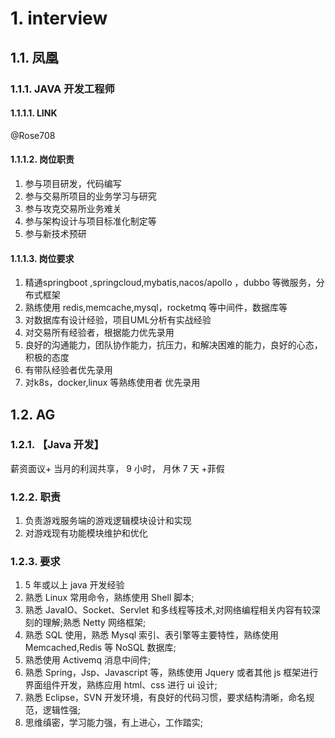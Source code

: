# 1. interview

## 1.1. 凤凰

### 1.1.1. JAVA 开发工程师

#### 1.1.1.1. LINK

@Rose708

#### 1.1.1.2. 岗位职责

1. 参与项目研发，代码编写
1. 参与交易所项目的业务学习与研究
1. 参与攻克交易所业务难关
1. 参与架构设计与项目标准化制定等
1. 参与新技术预研

#### 1.1.1.3. 岗位要求

1. 精通springboot ,springcloud,mybatis,nacos/apollo ，dubbo 等微服务，分布式框架
1. 熟练使用 redis,memcache,mysql，rocketmq 等中间件，数据库等
1. 对数据库有设计经验，项目UML分析有实战经验
1. 对交易所有经验者，根据能力优先录用
1. 良好的沟通能力，团队协作能力，抗压力，和解决困难的能力，良好的心态，积极的态度
1. 有带队经验者优先录用
1. 对k8s，docker,linux 等熟练使用者 优先录用

## 1.2. AG

### 1.2.1. 【Java 开发】

薪资面议+ 当月的利润共享， 9 小时， 月休 7 天 +菲假

### 1.2.2. 职责

1. 负责游戏服务端的游戏逻辑模块设计和实现
1. 对游戏现有功能模块维护和优化

### 1.2.3. 要求

1. 5 年或以上 java 开发经验
1. 熟悉 Linux 常用命令，熟练使用 Shell 脚本;
1. 熟悉 JavaIO、Socket、Servlet 和多线程等技术,对网络编程相关内容有较深刻的理解;熟悉 Netty 网络框架;
1. 熟悉 SQL 使用，熟悉 Mysql 索引、表引擎等主要特性，熟练使用 Memcached,Redis 等 NoSQL 数据库;
1. 熟悉使用 Activemq 消息中间件;
1. 熟悉 Spring，Jsp、Javascript 等，熟练使用 Jquery 或者其他 js 框架进行界面组件开发，熟练应用 html、css 进行 ui 设计;
1. 熟悉 Eclipse，SVN 开发环境，有良好的代码习惯，要求结构清晰，命名规范，逻辑性强;
1. 思维缜密，学习能力强，有上进心，工作踏实;
